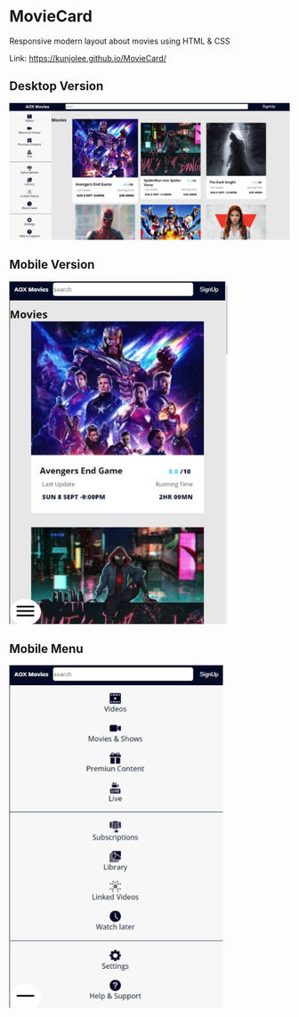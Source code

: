 # MovieCard

Responsive modern layout about movies using HTML & CSS

Link: https://kunjolee.github.io/MovieCard/

## Desktop Version

![Desktop](img/demo-desktop.jpg)

## Mobile Version

![Mobile](img/demo-mobile.jpg)

## Mobile Menu

![Menu](img/menu.jpg)
